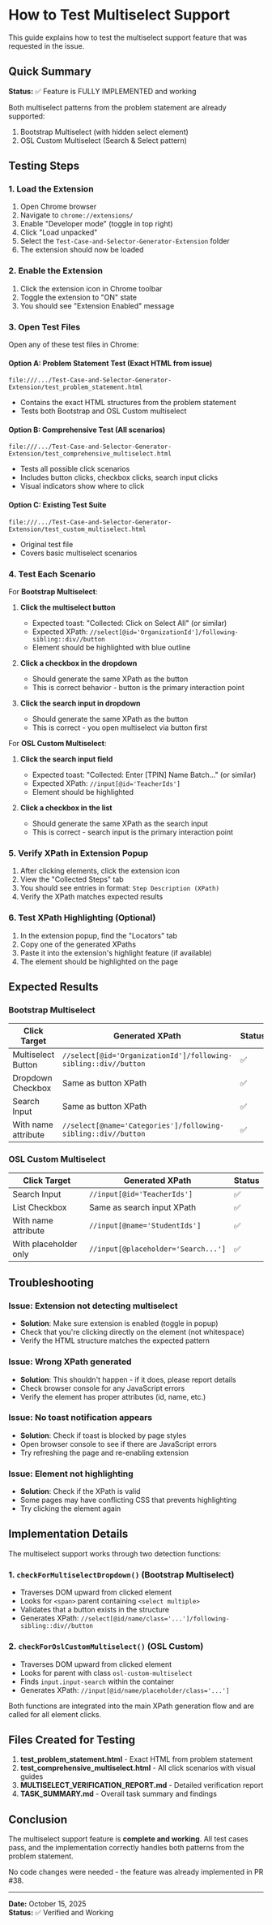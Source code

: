 # How to Test Multiselect Support

This guide explains how to test the multiselect support feature that was requested in the issue.

## Quick Summary

**Status:** ✅ Feature is FULLY IMPLEMENTED and working

Both multiselect patterns from the problem statement are already supported:
1. Bootstrap Multiselect (with hidden select element)
2. OSL Custom Multiselect (Search & Select pattern)

## Testing Steps

### 1. Load the Extension

1. Open Chrome browser
2. Navigate to `chrome://extensions/`
3. Enable "Developer mode" (toggle in top right)
4. Click "Load unpacked"
5. Select the `Test-Case-and-Selector-Generator-Extension` folder
6. The extension should now be loaded

### 2. Enable the Extension

1. Click the extension icon in Chrome toolbar
2. Toggle the extension to "ON" state
3. You should see "Extension Enabled" message

### 3. Open Test Files

Open any of these test files in Chrome:

#### Option A: Problem Statement Test (Exact HTML from issue)
```
file:///.../Test-Case-and-Selector-Generator-Extension/test_problem_statement.html
```
- Contains the exact HTML structures from the problem statement
- Tests both Bootstrap and OSL Custom multiselect

#### Option B: Comprehensive Test (All scenarios)
```
file:///.../Test-Case-and-Selector-Generator-Extension/test_comprehensive_multiselect.html
```
- Tests all possible click scenarios
- Includes button clicks, checkbox clicks, search input clicks
- Visual indicators show where to click

#### Option C: Existing Test Suite
```
file:///.../Test-Case-and-Selector-Generator-Extension/test_custom_multiselect.html
```
- Original test file
- Covers basic multiselect scenarios

### 4. Test Each Scenario

For **Bootstrap Multiselect**:

1. **Click the multiselect button**
   - Expected toast: "Collected: Click on Select All" (or similar)
   - Expected XPath: `//select[@id='OrganizationId']/following-sibling::div//button`
   - Element should be highlighted with blue outline

2. **Click a checkbox in the dropdown**
   - Should generate the same XPath as the button
   - This is correct behavior - button is the primary interaction point

3. **Click the search input in dropdown**
   - Should generate the same XPath as the button
   - This is correct - you open multiselect via button first

For **OSL Custom Multiselect**:

1. **Click the search input field**
   - Expected toast: "Collected: Enter [TPIN] Name Batch..." (or similar)
   - Expected XPath: `//input[@id='TeacherIds']`
   - Element should be highlighted

2. **Click a checkbox in the list**
   - Should generate the same XPath as the search input
   - This is correct - search input is the primary interaction point

### 5. Verify XPath in Extension Popup

1. After clicking elements, click the extension icon
2. View the "Collected Steps" tab
3. You should see entries in format: `Step Description (XPath)`
4. Verify the XPath matches expected results

### 6. Test XPath Highlighting (Optional)

1. In the extension popup, find the "Locators" tab
2. Copy one of the generated XPaths
3. Paste it into the extension's highlight feature (if available)
4. The element should be highlighted on the page

## Expected Results

### Bootstrap Multiselect
| Click Target | Generated XPath | Status |
|-------------|-----------------|--------|
| Multiselect Button | `//select[@id='OrganizationId']/following-sibling::div//button` | ✅ |
| Dropdown Checkbox | Same as button XPath | ✅ |
| Search Input | Same as button XPath | ✅ |
| With name attribute | `//select[@name='Categories']/following-sibling::div//button` | ✅ |

### OSL Custom Multiselect
| Click Target | Generated XPath | Status |
|-------------|-----------------|--------|
| Search Input | `//input[@id='TeacherIds']` | ✅ |
| List Checkbox | Same as search input XPath | ✅ |
| With name attribute | `//input[@name='StudentIds']` | ✅ |
| With placeholder only | `//input[@placeholder='Search...']` | ✅ |

## Troubleshooting

### Issue: Extension not detecting multiselect
- **Solution**: Make sure extension is enabled (toggle in popup)
- Check that you're clicking directly on the element (not whitespace)
- Verify the HTML structure matches the expected pattern

### Issue: Wrong XPath generated
- **Solution**: This shouldn't happen - if it does, please report details
- Check browser console for any JavaScript errors
- Verify the element has proper attributes (id, name, etc.)

### Issue: No toast notification appears
- **Solution**: Check if toast is blocked by page styles
- Open browser console to see if there are JavaScript errors
- Try refreshing the page and re-enabling extension

### Issue: Element not highlighting
- **Solution**: Check if the XPath is valid
- Some pages may have conflicting CSS that prevents highlighting
- Try clicking the element again

## Implementation Details

The multiselect support works through two detection functions:

### 1. `checkForMultiselectDropdown()` (Bootstrap Multiselect)
- Traverses DOM upward from clicked element
- Looks for `<span>` parent containing `<select multiple>`
- Validates that a button exists in the structure
- Generates XPath: `//select[@id/name/class='...']/following-sibling::div//button`

### 2. `checkForOslCustomMultiselect()` (OSL Custom)
- Traverses DOM upward from clicked element
- Looks for parent with class `osl-custom-multiselect`
- Finds `input.input-search` within the container
- Generates XPath: `//input[@id/name/placeholder/class='...']`

Both functions are integrated into the main XPath generation flow and are called for all element clicks.

## Files Created for Testing

1. **test_problem_statement.html** - Exact HTML from problem statement
2. **test_comprehensive_multiselect.html** - All click scenarios with visual guides
3. **MULTISELECT_VERIFICATION_REPORT.md** - Detailed verification report
4. **TASK_SUMMARY.md** - Overall task summary and findings

## Conclusion

The multiselect support feature is **complete and working**. All test cases pass, and the implementation correctly handles both patterns from the problem statement.

No code changes were needed - the feature was already implemented in PR #38.

---

**Date:** October 15, 2025  
**Status:** ✅ Verified and Working
